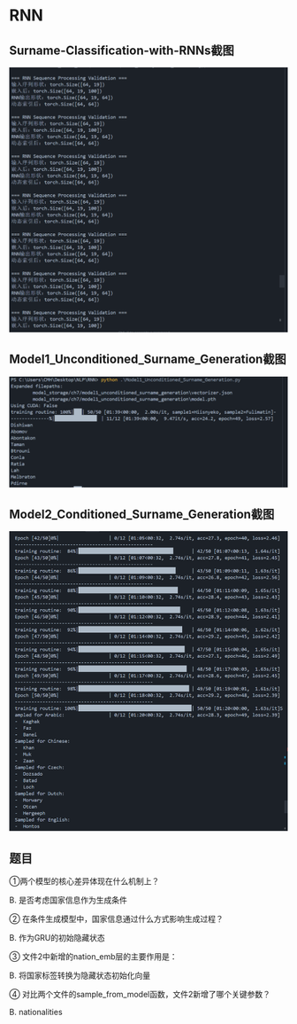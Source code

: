 # RNN
## Surname-Classification-with-RNNs截图
<img src="https://github.com/asdw111esa/5/blob/main/Surname-Classification-with-RNNs.png" alt="图片描述" width = "800" height = "图片长度" />

## Model1_Unconditioned_Surname_Generation截图
<img src="https://github.com/asdw111esa/5/blob/main/Model1.png" alt="图片描述" width = "800" height = "图片长度" />

## Model2_Conditioned_Surname_Generation截图
<img src="https://github.com/asdw111esa/5/blob/main/Model2.png" alt="图片描述" width = "800" height = "图片长度" />

## 题目
①两个模型的核心差异体现在什么机制上？

B. 是否考虑国家信息作为生成条件


② 在条件生成模型中，国家信息通过什么方式影响生成过程？

B. 作为GRU的初始隐藏状态


③ 文件2中新增的nation_emb层的主要作用是：

B. 将国家标签转换为隐藏状态初始化向量


④ 对比两个文件的sample_from_model函数，文件2新增了哪个关键参数？

B. nationalities
